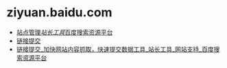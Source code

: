 # ziyuan.baidu.com

- [站点管理*站长工具*百度搜索资源平台](https://ziyuan.baidu.com/site/index)
- [链接提交](https://ziyuan.baidu.com/college/courseinfo?id=267&page=2#h2_article_title19)
- [链接提交_加快网站内容抓取，快速提交数据工具_站长工具_网站支持_百度搜索资源平台](https://ziyuan.baidu.com/linksubmit/index)
